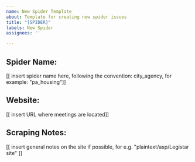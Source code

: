```yaml
---
name: New Spider Template
about: Template for creating new spider issues
title: "[SPIDER]"
labels: New Spider
assignees: ''

---
```


## Spider Name: 
[[ insert spider name here, following the convention: city_agency, for example: "pa_housing"]]

## Website: 
[[ insert URL where meetings are located]]

## Scraping Notes:
[[ insert general notes on the site if possible, for e.g. "plaintext/asp/Legistar site" ]]
